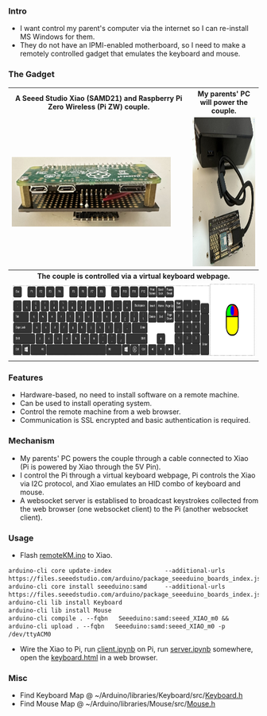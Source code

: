 ### Intro
* I want control my parent's computer via the internet so I can re-install MS Windows for them.
* They do not have an IPMI-enabled motherboard, so I need to make a remotely controlled gadget that emulates the keyboard and mouse.
### The Gadget 
<table>
  <tr>
    <th style="width:350px">A Seeed Studio Xiao (SAMD21) and Raspberry Pi Zero Wireless (Pi ZW) couple.</th>
    <th>My parents' PC will power the couple.</th> 
  </tr>
  <tr>
    <td><img src="misc/upside_down_pi_xiao.jpg" style="height:140px; width:320px"></img></td>
    <td><img src="misc/pi_xiao.jpg" style="height:300px; width:320px"></img></td> 
  </tr>
  <tr>
    <th colspan=2>The couple is controlled via a virtual keyboard webpage.</th> 
  </tr>
  <tr>
    <td colspan=2><img src="misc/keyboard.jpg" style="height:150px; width:780px"></img></td> 
  </tr> 
</table>

### Features
* Hardware-based, no need to install software on a remote machine.
* Can be used to install operating system.
* Control the remote machine from a web browser.
* Communication is SSL encrypted and basic authentication is required.
### Mechanism
* My parents' PC powers the couple through a cable connected to Xiao (Pi is powered by Xiao through the 5V Pin).
* I control the Pi through a virtual keyboard webpage, Pi controls the Xiao via I2C protocol, and Xiao emulates an HID combo of keyboard and mouse.
* A websocket server is establised to broadcast keystrokes collected from the web browser (one websocket client) to the Pi (another websocket client).
### Usage
* Flash [remoteKM.ino](remoteKM.ino) to Xiao.
```
arduino-cli core update-index               --additional-urls https://files.seeedstudio.com/arduino/package_seeeduino_boards_index.json
arduino-cli core install seeeduino:samd     --additional-urls https://files.seeedstudio.com/arduino/package_seeeduino_boards_index.json
arduino-cli lib install Keyboard
arduino-cli lib install Mouse
arduino-cli compile . --fqbn   Seeeduino:samd:seeed_XIAO_m0 && arduino-cli upload . --fqbn   Seeeduino:samd:seeed_XIAO_m0 -p /dev/ttyACM0
```
* Wire the Xiao to Pi, run [client.ipynb](client.ipynb) on Pi, run [server.ipynb](server.ipynb) somewhere, open the [keyboard.html](keyboard.html) in a web browser.
### Misc
* Find Keyboard Map @ ~/Arduino/libraries/Keyboard/src/[Keyboard.h](misc/Keyboard.h)
* Find Mouse    Map @ ~/Arduino/libraries/Mouse/src/[Mouse.h](misc/Mouse.h)